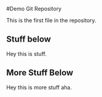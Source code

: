 #Demo Git Repository

This is the first file in the repository.

## Stuff below

Hey this is stuff.

## More Stuff Below

Hey this is more stuff aha.